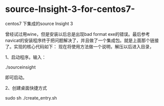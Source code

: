 # source-Insight-3-for-centos7-
 centos7 下集成的source Insight 3

曾经试过用wine，但是安装以后总是出现bad format exe的错误。最后参考navicat的安装程序终于把问题解决了，并且做了一个集成包。就是上面那个链接了。实现的核心代码如下： 
现在将使用方法做一个说明，解压以后进入目录，

1、启动程序。输入：

./sourceinsight

即可启动。

2、创建桌面快捷方式

sudo sh ./create_entry.sh

 
